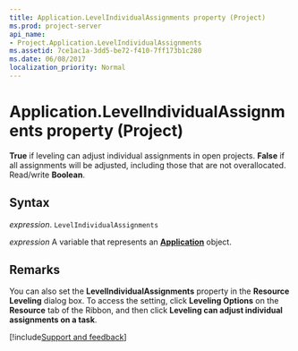 ```yaml
---
title: Application.LevelIndividualAssignments property (Project)
ms.prod: project-server
api_name:
- Project.Application.LevelIndividualAssignments
ms.assetid: 7ce1ac1a-3dd5-be72-f410-7ff173b1c280
ms.date: 06/08/2017
localization_priority: Normal
---
```



# Application.LevelIndividualAssignments property (Project)

 **True** if leveling can adjust individual assignments in open projects. **False** if all assignments will be adjusted, including those that are not overallocated. Read/write **Boolean**.


## Syntax

_expression_. `LevelIndividualAssignments`

_expression_ A variable that represents an **[Application](Project.Application.md)** object.


## Remarks

You can also set the  **LevelIndividualAssignments** property in the **Resource Leveling** dialog box. To access the setting, click **Leveling Options** on the **Resource** tab of the Ribbon, and then click **Leveling can adjust individual assignments on a task**.

[!include[Support and feedback](~/includes/feedback-boilerplate.md)]